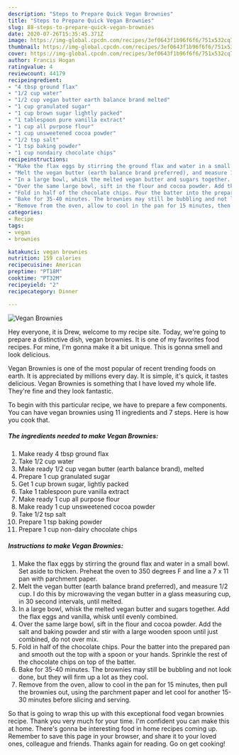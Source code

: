 ```yaml
---
description: "Steps to Prepare Quick Vegan Brownies"
title: "Steps to Prepare Quick Vegan Brownies"
slug: 88-steps-to-prepare-quick-vegan-brownies
date: 2020-07-26T15:35:45.371Z
image: https://img-global.cpcdn.com/recipes/3ef0643f1b96f6f6/751x532cq70/vegan-brownies-recipe-main-photo.jpg
thumbnail: https://img-global.cpcdn.com/recipes/3ef0643f1b96f6f6/751x532cq70/vegan-brownies-recipe-main-photo.jpg
cover: https://img-global.cpcdn.com/recipes/3ef0643f1b96f6f6/751x532cq70/vegan-brownies-recipe-main-photo.jpg
author: Francis Hogan
ratingvalue: 4
reviewcount: 44179
recipeingredient:
- "4 tbsp ground flax"
- "1/2 cup water"
- "1/2 cup vegan butter earth balance brand melted"
- "1 cup granulated sugar"
- "1 cup brown sugar lightly packed"
- "1 tablespoon pure vanilla extract"
- "1 cup all purpose flour"
- "1 cup unsweetened cocoa powder"
- "1/2 tsp salt"
- "1 tsp baking powder"
- "1 cup nondairy chocolate chips"
recipeinstructions:
- "Make the flax eggs by stirring the ground flax and water in a small bowl. Set aside to thicken. Preheat the oven to 350 degrees F and line a 7 x 11 pan with parchment paper."
- "Melt the vegan butter (earth balance brand preferred), and measure 1/2 cup. I do this by microwaving the vegan butter in a glass measuring cup, in 30 second intervals, until melted."
- "In a large bowl, whisk the melted vegan butter and sugars together. Add the flax eggs and vanilla, whisk until evenly combined."
- "Over the same large bowl, sift in the flour and cocoa powder. Add the salt and baking powder and stir with a large wooden spoon until just combined, do not over mix."
- "Fold in half of the chocolate chips. Pour the batter into the prepared pan and smooth out the top with a spoon or your hands. Sprinkle the rest of the chocolate chips on top of the batter."
- "Bake for 35-40 minutes. The brownies may still be bubbling and not look done, but they will firm up a lot as they cool."
- "Remove from the oven, allow to cool in the pan for 15 minutes, then pull the brownies out, using the parchment paper and let cool for another 15-30 minutes before slicing and serving."
categories:
- Recipe
tags:
- vegan
- brownies

katakunci: vegan brownies 
nutrition: 159 calories
recipecuisine: American
preptime: "PT18M"
cooktime: "PT32M"
recipeyield: "2"
recipecategory: Dinner

---
```



![Vegan Brownies](https://img-global.cpcdn.com/recipes/3ef0643f1b96f6f6/751x532cq70/vegan-brownies-recipe-main-photo.jpg)

Hey everyone, it is Drew, welcome to my recipe site. Today, we're going to prepare a distinctive dish, vegan brownies. It is one of my favorites food recipes. For mine, I'm gonna make it a bit unique. This is gonna smell and look delicious.

Vegan Brownies is one of the most popular of recent trending foods on earth. It is appreciated by millions every day. It is simple, it's quick, it tastes delicious. Vegan Brownies is something that I have loved my whole life. They're fine and they look fantastic.




To begin with this particular recipe, we have to prepare a few components. You can have vegan brownies using 11 ingredients and 7 steps. Here is how you cook that.

<!--inarticleads1-->

##### The ingredients needed to make Vegan Brownies:

1. Make ready 4 tbsp ground flax
1. Take 1/2 cup water
1. Make ready 1/2 cup vegan butter (earth balance brand), melted
1. Prepare 1 cup granulated sugar
1. Get 1 cup brown sugar, lightly packed
1. Take 1 tablespoon pure vanilla extract
1. Make ready 1 cup all purpose flour
1. Make ready 1 cup unsweetened cocoa powder
1. Take 1/2 tsp salt
1. Prepare 1 tsp baking powder
1. Prepare 1 cup non-dairy chocolate chips




<!--inarticleads2-->

##### Instructions to make Vegan Brownies:

1. Make the flax eggs by stirring the ground flax and water in a small bowl. Set aside to thicken. Preheat the oven to 350 degrees F and line a 7 x 11 pan with parchment paper.
1. Melt the vegan butter (earth balance brand preferred), and measure 1/2 cup. I do this by microwaving the vegan butter in a glass measuring cup, in 30 second intervals, until melted.
1. In a large bowl, whisk the melted vegan butter and sugars together. Add the flax eggs and vanilla, whisk until evenly combined.
1. Over the same large bowl, sift in the flour and cocoa powder. Add the salt and baking powder and stir with a large wooden spoon until just combined, do not over mix.
1. Fold in half of the chocolate chips. Pour the batter into the prepared pan and smooth out the top with a spoon or your hands. Sprinkle the rest of the chocolate chips on top of the batter.
1. Bake for 35-40 minutes. The brownies may still be bubbling and not look done, but they will firm up a lot as they cool.
1. Remove from the oven, allow to cool in the pan for 15 minutes, then pull the brownies out, using the parchment paper and let cool for another 15-30 minutes before slicing and serving.




So that is going to wrap this up with this exceptional food vegan brownies recipe. Thank you very much for your time. I'm confident you can make this at home. There's gonna be interesting food in home recipes coming up. Remember to save this page in your browser, and share it to your loved ones, colleague and friends. Thanks again for reading. Go on get cooking!
